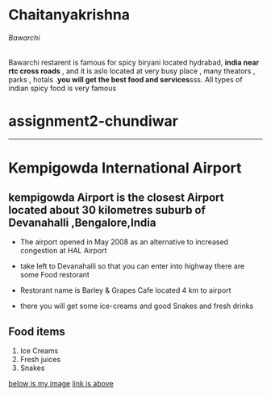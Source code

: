 # Chaitanyakrishna
###### Bawarchi 
Bawarchi restarent is famous for spicy biryani located hydrabad, **india near rtc cross roads** , and it is aslo located at very busy place , many theators , parks , hotals .**you will get the best food and services**sss. All types of indian spicy food is very famous 

# assignment2-chundiwar


--------------------------------------------------------------

# Kempigowda International  Airport
## kempigowda Airport is the closest Airport  located about 30 kilometres  suburb of Devanahalli ,Bengalore,India

   - The airport opened in May 2008 as an alternative to increased congestion at HAL Airport

   - take left to Devanahalli  so that you can enter into highway there are some Food restorant

   - Restorant name is  Barley & Grapes Cafe located 4 km to airport

   - there you will get some ice-creams  and good Snakes and fresh drinks

## Food items

1. Ice Creams
2. Fresh juices
3. Snakes 


[below is my image](https://github.com/chaitanya-chundiwar/assignment2-chundiwar/blob/main/AboutMe.md)
[link is above](https://github.com/chaitanya-chundiwar/assignment2-chundiwar/blob/main/AboutMe.md)
